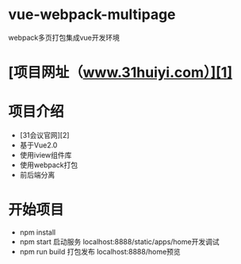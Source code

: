 # vue-webpack-multipage
webpack多页打包集成vue开发环境

# [项目网址（www.31huiyi.com）][1]

# 项目介绍
*  [31会议官网][2]
*  基于Vue2.0
*  使用iview组件库
*  使用webpack打包
*  前后端分离
# 开始项目
*  npm install
*  npm start 启动服务 localhost:8888/static/apps/home开发调试
*  npm run build 打包发布 localhost:8888/home预览
